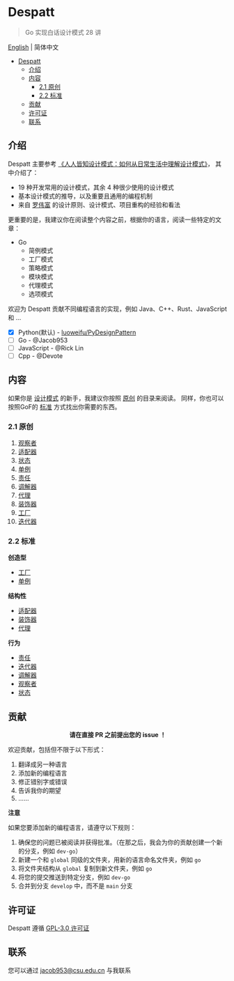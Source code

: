 # Despatt

> Go 实现白话设计模式 28 讲

[English](README.md) | 简体中文

- [Despatt](#despatt)
  - [介绍](#介绍)
  - [内容](#内容)
    - [2.1 原创](#21-原创)
    - [2.2 标准](#22-标准)
  - [贡献](#贡献)
  - [许可证](#许可证)
  - [联系](#联系)

## 介绍

Despatt 主要参考 [《人人皆知设计模式：如何从日常生活中理解设计模式》](https://gitbook.cn/gitchat/column/5b26040ac81ac568fcf64ea3)，
其中介绍了：
- 19 种开发常用的设计模式，其余 4 种很少使用的设计模式
- 基本设计模式的推导，以及重要且通用的编程机制
- 来自 [罗伟富](https://github.com/luoweifu) 的设计原则、设计模式、项目重构的经验和看法

更重要的是，我建议你在阅读整个内容之前，根据你的语言，阅读一些特定的文章：
- Go
  - 简例模式
  - 工厂模式
  - 策略模式
  - 模块模式
  - 代理模式
  - 选项模式

欢迎为 Despatt 贡献不同编程语言的实现，例如 Java、C++、Rust、JavaScript 和 ...
- [x] Python(默认) - [luoweifu/PyDesignPattern](https://github.com/luoweifu/PyDesignPattern)
- [ ] Go - @Jacob953
- [ ] JavaScript - @Rick Lin
- [ ] Cpp - @Devote

## 内容


如果你是 [设计模式](https://en.wikipedia.org/wiki/Design_Patterns) 的新手，我建议你按照 [原创](#21-原创) 的目录来阅读。
同样，你也可以按照GoF的 [标准](#22-standard) 方式找出你需要的东西。

### 2.1 原创

1. [观察者](global/01-observer/README.md)
2. [适配器](global/02-adapter/README.md)
3. [状态](global/03-state/README.md)
4. [单例](global/04-singleton/README.md)
5. [责任](global/05-responsibility/README.md)
6. [调解器](global/06-mediator/README.md)
7. [代理](global/07-proxy/README.md)
8. [装饰器](global/08-decorator/README.md)
9. [工厂](global/09-factory/README.md)
10. [迭代器](global/10-iterator/README.md)

### 2.2 标准

**创造型**

- [工厂](global/09-factory/README.md)
- [单例](global/04-singleton/README.md)

**结构性**

- [适配器](global/02-adapter/README.md)
- [装饰器](global/08-decorator/README.md)
- [代理](global/07-proxy/README.md)

**行为**

- [责任](global/05-responsibility/README.md)
- [迭代器](global/10-iterator/README.md)
- [调解器](global/06-mediator/README.md)
- [观察者](global/01-observer/README.md)
- [状态](global/03-state/README.md)

## 贡献

<p align="center"><b>请在直接 PR 之前提出您的 issue ！</b></p>

欢迎贡献，包括但不限于以下形式：

1. 翻译成另一种语言
2. 添加新的编程语言
3. 修正错别字或错误
4. 告诉我你的期望
5. ……

**注意**

如果您要添加新的编程语言，请遵守以下规则：

1. 确保您的问题已被阅读并获得批准。（在那之后，我会为你的贡献创建一个新的分支，例如 `dev-go`）
2. 新建一个和 `global` 同级的文件夹，用新的语言命名文件夹，例如 `go`
3. 将文件夹结构从 `global` 复制到新文件夹，例如 `go` 
4. 将您的提交推送到特定分支，例如 `dev-go`
5. 合并到分支 `develop` 中，而不是 `main` 分支

## 许可证

Despatt 遵循 [GPL-3.0 许可证](LICENSE)

## 联系

您可以通过 [jacob953@csu.edu.cn](mailto:jacob953@csu.edu.cn) 与我联系

